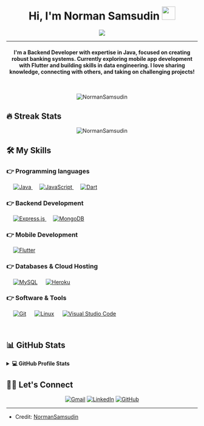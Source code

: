 <h1 align="center">Hi, I'm Norman Samsudin <img src="https://media.giphy.com/media/hvRJCLFzcasrR4ia7z/giphy.gif" width="35"></h1>
<p align="center">
  <a href="https://github.com/DenverCoder1/readme-typing-svg"><img src="https://readme-typing-svg.herokuapp.com?lines=Backend+Developer;Java+Developer+for+Banking+Systems;Mobile+App+Developer+%7C+Flutter;Data+Engineering+Enthusiast;Always+learning&center=true&width=500&height=50"></a>
</p>
<hr/>
<h4 align="center">I'm a Backend Developer with expertise in Java, focused on creating robust banking systems. Currently exploring mobile app development with Flutter and building skills in data engineering. I love sharing knowledge, connecting with others, and taking on challenging projects!</h4>
<br>
<p align="center"> <img src="https://komarev.com/ghpvc/?username=NormanSamsudin&label=Profile%20views&color=0e75b6&style=plastic" alt="NormanSamsudin" /> </p>

## 🔥 Streak Stats
<p align="center"><img src="https://github-readme-streak-stats.herokuapp.com/?user=NormanSamsudin&theme=algolia" alt="NormanSamsudin" /></p>

## 🛠️ My Skills

### 👉 Programming languages
<p align="left"> 
  &emsp;
  <a href="https://www.java.com" target="_blank"> 
    <img alt="Java" src="https://img.shields.io/badge/Java-%23007396.svg?logo=java&logoColor=white">
  </a>
  &emsp;
  <a href="https://developer.mozilla.org/en-US/docs/Web/JavaScript" target="_blank"> 
    <img alt="JavaScript" src="https://img.shields.io/badge/JavaScript-%23F7DF1E.svg?logo=javascript&logoColor=black">
  </a>
  &emsp;
  <a href="https://dart.dev/" target="_blank"> 
    <img alt="Dart" src="https://img.shields.io/badge/Dart-%230175C2.svg?logo=dart&logoColor=white">
  </a>
</p>

### 👉 Backend Development
<p align="left"> 
  &emsp;
  <a href="https://expressjs.com/" target="_blank"> 
    <img alt="Express.js" src="https://img.shields.io/badge/Express.js-%23404d59.svg?logo=express&logoColor=white">
  </a>
  &emsp;
  <a href="https://www.mongodb.com/" target="_blank"> 
    <img alt="MongoDB" src="https://img.shields.io/badge/MongoDB-%2347A248.svg?logo=mongodb&logoColor=white">
  </a>
</p>

### 👉 Mobile Development
<p align="left">
  &emsp;
  <a href="https://flutter.dev/" target="_blank">
    <img alt="Flutter" src="https://img.shields.io/badge/Flutter-%2302569B.svg?logo=flutter&logoColor=white">
  </a>
</p>

### 👉 Databases & Cloud Hosting
<p align="left">
  &emsp;
    <a href="https://www.mysql.com/"><img alt="MySQL" src="https://img.shields.io/badge/MySQL-%2300f.svg?style=flat&llogo=mysql&logoColor=white"></a>
  &emsp;
    <a href="https://www.heroku.com/"><img alt="Heroku" src="https://img.shields.io/badge/Heroku%20-%23430098.svg?logo=heroku&logoColor=white"></a>  
</p>

### 👉 Software & Tools
<p>
  &emsp;
    <a href="#"><img alt="Git" src="https://img.shields.io/badge/Git%20-%23F05033.svg?logo=git&logoColor=white"></a>
  &emsp;
    <a href="#"><img alt="Linux" src="https://img.shields.io/badge/Linux-FCC624?style=flat&logo=linux&logoColor=black"></a>
  &emsp;
    <a href="#"><img alt="Visual Studio Code" src="https://img.shields.io/badge/Visual%20Studio%20Code-0078d7.svg?logo=visual-studio-code&logoColor=white"></a>
</p>

<br/>

## 📊 GitHub Stats
<details> 
  <summary><b>💻 GitHub Profile Stats</b></summary>
  <br/>
  <p align="center">
    <a href="https://github.com/anuraghazra/github-readme-stats"><img alt="Norman's Github Stats" src="https://github-readme-stats.vercel.app/api?username=NormanSamsudin&show_icons=true&count_private=true&theme=algolia" height="192px"/></a>
    <br/>
    &nbsp;
    <img src="https://github-readme-stats.vercel.app/api/top-langs?username=NormanSamsudin&show_icons=true&locale=en&layout=compact&theme=algolia" alt="NormanSamsudin" height="192px"/>
    <br/>
    <b>Note:</b> Top languages is only a metric of the languages my public code consists of and doesn't reflect experience or skill level.
  </p>
</details>

## 🙋‍♂️ Let's Connect
<p align="center">
  <a href="mailto:normansamsudin49@gmail.com"><img src="https://img.icons8.com/bubbles/50/000000/gmail.png" alt="Gmail"/></a>
  <a href="https://www.linkedin.com/in/norman-samsudin-923b31231?utm_source=share&utm_campaign=share_via&utm_content=profile&utm_medium=android_app"><img src="https://img.icons8.com/bubbles/50/000000/linkedin.png" alt="LinkedIn"/></a>
  <a href="https://github.com/NormanSamsudin"><img src="https://img.icons8.com/bubbles/50/000000/github.png" alt="GitHub"/></a>
</p>

<hr/>

* Credit: [NormanSamsudin](https://github.com/NormanSamsudin)
